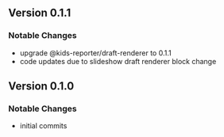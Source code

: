 ## Version 0.1.1
### Notable Changes
- upgrade @kids-reporter/draft-renderer to 0.1.1
- code updates due to slideshow draft renderer block change

## Version 0.1.0
### Notable Changes
- initial commits
